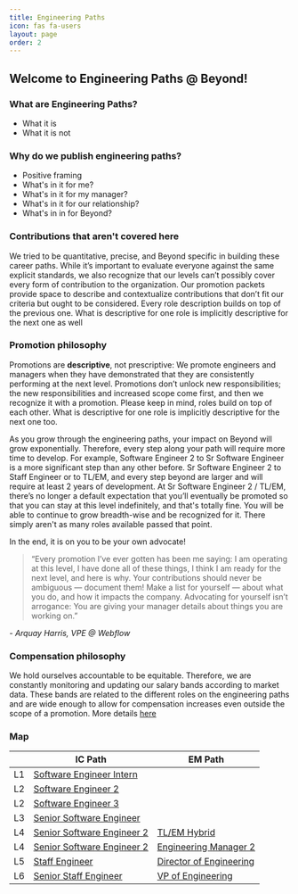 ```yaml
---
title: Engineering Paths
icon: fas fa-users
layout: page
order: 2
---
```


## Welcome to Engineering Paths @ Beyond!

### What are Engineering Paths?
- What it is
- What it is not

### Why do we publish engineering paths?
- Positive framing
- What's in it for me?
- What's in it for my manager?
- What's in it for our relationship?
- What's in in for Beyond?

### Contributions that aren't covered here
We tried to be quantitative, precise, and Beyond specific in building these career paths. While it’s important to evaluate everyone against the same explicit standards, we also recognize that our levels can’t possibly cover every form of contribution to the organization. Our promotion packets provide space to describe and contextualize contributions that don’t fit our criteria but ought to be considered. Every role description builds on top of the previous one. What is descriptive for one role is implicitly descriptive for the next one as well

### Promotion philosophy
Promotions are **descriptive**, not prescriptive: We promote engineers and managers when they have demonstrated that they are consistently performing at the next level. Promotions don’t unlock new responsibilities; the new responsibilities and increased scope come first, and then we recognize it with a promotion. Please keep in mind, roles build on top of each other. What is descriptive for one role is implicitly descriptive for the next one too.

As you grow through the engineering paths, your impact on Beyond will grow exponentially. Therefore, every step along your path will require more time to develop. For example, Software Engineer 2 to Sr Software Engineer is a more significant step than any other before. Sr Software Engineer 2 to Staff Engineer or to TL/EM, and every step beyond are larger and will require at least 2 years of development. At Sr Software Engineer 2 / TL/EM, there’s no longer a default expectation that you’ll eventually be promoted so that you can stay at this level indefinitely, and that's totally fine. You will be able to continue to grow breadth-wise and be recognized for it. There simply aren't as many roles available passed that point.

In the end, it is on you to be your own advocate! 
> “Every promotion I’ve ever gotten has been me saying: I am operating at this level, I have done all of these things, I think I am ready for the next level, and here is why. Your contributions should never be ambiguous — document them! Make a list for yourself — about what you do, and how it impacts the company. Advocating for yourself isn’t arrogance: You are giving your manager details about things you are working on.” 

_- Arquay Harris, VPE @ Webflow_

### Compensation philosophy
We hold ourselves accountable to be equitable. Therefore, we are constantly monitoring and updating our salary bands according to market data. These bands are related to the different roles on the engineering paths and are wide enough to allow for compensation increases even outside the scope of a promotion. More details [here](https://app.tettra.co/teams/beyondpricing/pages/compensation)

### Map

| | IC Path | EM Path |
|---|---|---|
| L1 | [Software Engineer Intern](software_engineer_intern) | |
| L2 | [Software Engineer 2](software_engineer_2) | |
| L2 | [Software Engineer 3](software_engineer_3) | |
| L3 | [Senior Software Engineer](sr_software_engineer) | |
| L4 | [Senior Software Engineer 2](sr_software_engineer_2) | [TL/EM Hybrid](tech_lead_engineering_manager_hybrid) |
| L4 | [Senior Software Engineer 2](sr_software_engineer_2) | [Engineering Manager 2](engineering_manager_2) |
| L5 | [Staff Engineer](staff_engineer) | [Director of Engineering](director_of_engineering) |
| L6 | [Senior Staff Engineer](sr_staff_engineer) | [VP of Engineering](vp_of_engineering) |
